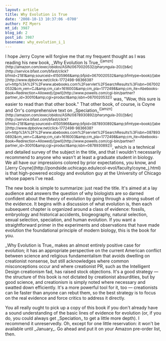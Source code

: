 ```yaml
---
layout: article
title: Why Evolution is True
date: '2008-10-13 10:37:06 -0700'
author: PZ Myers
mt_id: 3987
blog_id: 2
post_id: 3987
basename: why_evolution_i_1
---
```

<p>I hope Jerry Coyne will forgive me that my frequent thought as I was reading his new book, _Why Evolution Is True_<sup>([amzn](http://amazon.com/exec/obidos/ASIN/0670020532/pharyngula-20)/[b&n](http://service.bfast.com/bfast/click?bfmid=2181&amp;amp;sourceid=41505966&amp;amp;bfpid=0670020532&amp;amp;bfmtype=book)/[abe](http://www.dpbolvw.net/click-1772498-9836638?url=http%3A%2F%2Fwww.abebooks.com%2Fservlet%2FSearchResults%3Fisbn=0670020532&amp;cm_ven=CJ&amp;amp;cm_cat=1616003&amp;amp;cm_pla=1772498&amp;amp;cm_ite=Abebooks-Book+Redirection+Allowed)/[pwll](http://www.powells.com/cgi-bin/partner?partner_id=30010&amp;amp;cgi=product&amp;amp;isbn=0670020532))</sup> was, "Wow, this sure is easier to read than that other book." That other book, of course, is Coyne and Orr's comprehensive text on _Speciation_<sup>([amzn](http://amazon.com/exec/obidos/ASIN/0878930892/pharyngula-20)/[b&n](http://service.bfast.com/bfast/click?bfmid=2181&amp;amp;sourceid=41505966&amp;amp;bfpid=0878930892&amp;amp;bfmtype=book)/[abe](http://www.dpbolvw.net/click-1772498-9836638?url=http%3A%2F%2Fwww.abebooks.com%2Fservlet%2FSearchResults%3Fisbn=0878930892&amp;cm_ven=CJ&amp;amp;cm_cat=1616003&amp;amp;cm_pla=1772498&amp;amp;cm_ite=Abebooks-Book+Redirection+Allowed)/[pwll](http://www.powells.com/cgi-bin/partner?partner_id=30010&amp;amp;cgi=product&amp;amp;isbn=0878930892))</sup>, which is a technical and detailed survey of the subject in the title, and that I wouldn't necessarily recommend to anyone who wasn't at least a graduate student in biology. We all have our impressions colored by prior expectations, you know, and [Jerry Coyne](http://pondside.uchicago.edu/ecol-evol/faculty/coyne_j.html) is that high-powered ecology and evolution guy at the University of Chicago whose papers I've read.</p>

<p>The new book is simple to summarize: just read the title. It's aimed at a lay audience and answers the question of why biologists are so darned confident about the theory of evolution by going through a strong subset of the evidence. It begins with a discussion of what evolution is, then each subsequent chapter is organized around a class of evidence: fossils, embryology and historical accidents, biogeography, natural selection, sexual selection, speciation, and human evolution. If you want a straightforward primer in the experiments and observations that have made evolution the foundational principle of modern biology, this is the book for you.</p>

<p>_Why Evolution is True_ makes an almost entirely positive case for evolution; it has an appropriate perspective on the current American conflict between science and religious fundamentalism that avoids dwelling on creationist nonsense, but still acknowledges where common misconceptions occur and where creationist PR, such as the Intelligent Design creationism fad, has raised stock objections. It's a good strategy &mdash; the structure of this book is not dictated by creationist absurdities, but by good science, and creationism is simply noted where necessary and swatted down efficiently. It's a more powerful tool for it, too &mdash; creationists can lie faster than anyone can rebut them, so the best strategy is to focus on the real evidence and force critics to address it directly.</p>

<p>You all really ought to pick up a copy of this book if you don't already have a sound understanding of the basic lines of evidence for evolution (or, if you do, you could always get _Speciation_ to get a little more depth). I recommend it unreservedly. Oh, except for one little reservation: it won't be available until _January_. Go ahead and put it on your Amazon pre-order list, then.</p>
